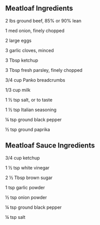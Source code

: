 ## Meatloaf Ingredients
2 lbs ground beef, 85% or 90% lean

1 med onion, finely chopped

2 large eggs

3 garlic cloves, minced

3 Tbsp ketchup

3 Tbsp fresh parsley, finely chopped

3/4 cup Panko breadcrumbs

1/3 cup milk

1 ½ tsp salt, or to taste

1 ½ tsp Italian seasoning

¼ tsp ground black pepper

½ tsp ground paprika

## Meatloaf Sauce Ingredients
3/4 cup ketchup

1 ½ tsp white vinegar

2 ½ Tbsp brown sugar

1 tsp garlic powder

½ tsp onion powder

¼ tsp ground black pepper

¼ tsp salt

